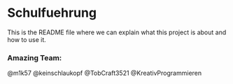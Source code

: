 # Schulfuehrung
This is the README file where we can explain what this project is about and how to use it.
### Amazing Team:
@m1k57 @keinschlaukopf @TobCraft3521 @KreativProgrammieren